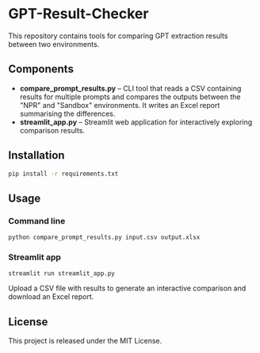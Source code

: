 # GPT-Result-Checker

This repository contains tools for comparing GPT extraction results between two environments.

## Components

- **compare_prompt_results.py** – CLI tool that reads a CSV containing results for multiple prompts and compares the outputs between the "NPR" and "Sandbox" environments. It writes an Excel report summarising the differences.
- **streamlit_app.py** – Streamlit web application for interactively exploring comparison results.

## Installation

```bash
pip install -r requirements.txt
```

## Usage

### Command line

```
python compare_prompt_results.py input.csv output.xlsx
```

### Streamlit app

```
streamlit run streamlit_app.py
```

Upload a CSV file with results to generate an interactive comparison and download an Excel report.

## License

This project is released under the MIT License.
